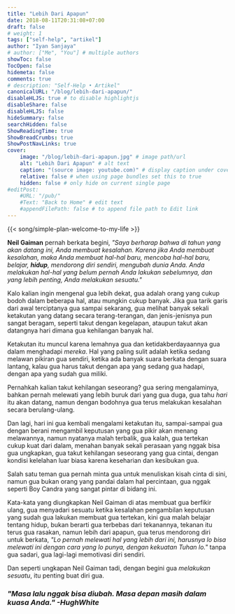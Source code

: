 ```yaml
---
title: "Lebih Dari Apapun"
date: 2018-08-11T20:31:08+07:00
draft: false
# weight: 1
tags: ["self-help", "artikel"]
author: "Iyan Sanjaya"
# author: ["Me", "You"] # multiple authors
showToc: false
TocOpen: false
hidemeta: false
comments: true
# description: "Self-Help • Artikel"
canonicalURL: "/blog/lebih-dari-apapun/"
disableHLJS: true # to disable highlightjs
disableShare: false
disableHLJS: false
hideSummary: false
searchHidden: false
ShowReadingTime: true
ShowBreadCrumbs: true
ShowPostNavLinks: true
cover:
    image: "/blog/lebih-dari-apapun.jpg" # image path/url
    alt: "Lebih Dari Apapun" # alt text
    caption: "(source image: youtube.com)" # display caption under cover
    relative: false # when using page bundles set this to true
    hidden: false # only hide on current single page
#editPost:
    #URL: "/pub/"
    #Text: "Back to Home" # edit text
    #appendFilePath: false # to append file path to Edit link
---
```

{{< song/simple-plan-welcome-to-my-life >}}

**Neil Gaiman** pernah berkata begini, _"Saya berharap bahwa di tahun yang akan datang ini, Anda membuat kesalahan. Karena jika Anda membuat kesalahan, maka Anda membuat hal-hal baru, mencoba hal-hal baru, belajar, **hidup**, mendorong diri sendiri, mengubah dunia Anda. Anda melakukan hal-hal yang belum pernah Anda lakukan sebelumnya, dan yang lebih penting, Anda melakukan sesuatu."_

Kalo kalian ingin mengenal gua lebih dekat, gua adalah orang yang cukup bodoh dalam beberapa hal, atau mungkin cukup banyak. Jika gua tarik garis dari awal terciptanya gua sampai sekarang, gua melihat banyak sekali ketakutan yang datang secara terang-terangan, dan jenis-jenisnya pun sangat beragam, seperti takut dengan kegelapan, ataupun takut akan datangnya hari dimana gua kehilangan banyak hal.

Ketakutan itu muncul karena lemahnya gua dan ketidakberdayaannya gua dalam menghadapi *mereka*. Hal yang paling sulit adalah ketika sedang melawan pikiran gua sendiri, ketika ada banyak suara berkata dengan suara lantang, kalau gua harus takut dengan apa yang sedang gua hadapi, dengan apa yang sudah gua miliki.

Pernahkah kalian takut kehilangan seseorang? gua sering mengalaminya, bahkan pernah melewati yang lebih buruk dari yang gua duga, gua tahu *hari* itu akan datang, namun dengan bodohnya gua terus melakukan kesalahan secara berulang-ulang.

Dan lagi, hari ini gua kembali mengalami ketakutan itu, sampai-sampai gua dengan berani mengambil keputusan yang gua pikir akan menang melawannya, namun nyatanya malah terbalik, gua kalah, gua tertekan cukup kuat dari dalam, menahan banyak sekali perasaan yang nggak bisa gua ungkapkan, gua takut kehilangan seseorang yang gua cintai, dengan kondisi kelelahan luar biasa karena keseharian dan kesibukan gua.

Salah satu teman gua pernah minta gua untuk menuliskan kisah cinta di sini, namun gua bukan orang yang pandai dalam hal percintaan, gua nggak seperti Boy Candra yang sangat pintar di bidang ini.

Kata-kata yang diungkapkan Neil Gaiman di atas membuat gua berfikir ulang, gua menyadari sesuatu ketika kesalahan pengambilan keputusan yang sudah gua lakukan membuat gua tertekan, kini gua malah belajar tentang hidup, bukan berarti gua terbebas dari tekanannya, tekanan itu terus gua rasakan, namun lebih dari apapun, gua terus mendorong diri untuk berkata, *"Lo pernah melewati hal yang lebih dari ini, harusnya lo bisa melewati ini dengan cara yang lo punya, dengan kekuatan Tuhan lo."* tanpa gua sadari, gua lagi-lagi memotivasi diri sendiri.

Dan seperti ungkapan Neil Gaiman tadi, dengan begini gua *melakukan sesuatu*, itu penting buat diri gua.

### *"Masa lalu nggak bisa diubah. Masa depan masih dalam kuasa Anda." -HughWhite*